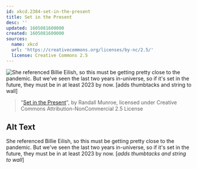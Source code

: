 ```yaml
---
id: xkcd.2384-set-in-the-present
title: Set in the Present
desc: ''
updated: 1605081600000
created: 1605081600000
sources:
  name: xkcd
  url: 'https://creativecommons.org/licenses/by-nc/2.5/'
  license: Creative Commons 2.5
---
```

![She referenced Billie Eilish, so this must be getting pretty close to the pandemic. But we've seen the last two years in-universe, so if it's set in the future, they must be in at least 2023 by now. \[*adds thumbtacks and string to wall*\]](https://imgs.xkcd.com/comics/set_in_the_present.png)
> "[Set in the Present](https://xkcd.com/2384/)", by Randall Munroe, licensed under Creative Commons Attribution-NonCommercial 2.5 License

## Alt Text
She referenced Billie Eilish, so this must be getting pretty close to the pandemic. But we've seen the last two years in-universe, so if it's set in the future, they must be in at least 2023 by now. \[*adds thumbtacks and string to wall*\]
